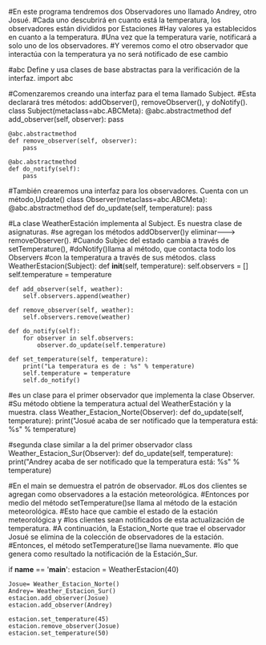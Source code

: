 #En este programa tendremos dos Observadores uno llamado Andrey, otro Josué. 
#Cada uno descubrirá en cuanto está la temperatura, los observadores están divididos por Estaciones
#Hay valores ya establecidos en cuanto a la temperatura. 
#Una vez que la temperatura varíe, notificará a solo uno de los observadores.
#Y veremos como el otro observador que interactúa con la temperatura ya no será notificado de ese cambio

#abc Define y usa clases de base abstractas para la verificación de la interfaz.
import abc

#Comenzaremos creando una interfaz para el tema llamado Subject. 
#Esta declarará tres métodos: addObserver(), removeObserver(), y doNotify().
class Subject(metaclass=abc.ABCMeta):
    @abc.abstractmethod
    def add_observer(self, observer):
        pass

    @abc.abstractmethod
    def remove_observer(self, observer):
        pass

    @abc.abstractmethod
    def do_notify(self):
        pass

#También crearemos una interfaz para los observadores. Cuenta con un método,Update()
class Observer(metaclass=abc.ABCMeta):
    @abc.abstractmethod
    def do_update(self, temperature):
        pass

#La clase WeatherEstación implementa al Subject. Es nuestra clase de asignaturas. 
#se agregan los métodos addObserver()y eliminar---> removeObserver(). 
#Cuando Subjec del estado cambia a través de setTemperature(),
#doNotify()llama al método, que contacta todo los Observers 
#con la temperatura a través de sus métodos.
class WeatherEstacion(Subject):
    def __init__(self, temperature):
        self.observers = []
        self.temperature = temperature

    def add_observer(self, weather):
        self.observers.append(weather)

    def remove_observer(self, weather):
        self.observers.remove(weather)

    def do_notify(self):
        for observer in self.observers:
            observer.do_update(self.temperature)

    def set_temperature(self, temperature):
        print("La temperatura es de : %s" % temperature)
        self.temperature = temperature
        self.do_notify()

#es un clase para el primer observador que implementa la clase Observer. 
#Su método obtiene la temperatura actual del WeatherEstación y la muestra.
class Weather_Estacion_Norte(Observer):
    def do_update(self, temperature):
        print("Josué acaba de ser notificado que la temperatura está: %s" % temperature)

#segunda clase similar a la del primer observador
class Weather_Estacion_Sur(Observer):
    def do_update(self, temperature):
        print("Andrey acaba de ser notificado que la temperatura está: %s" % temperature)

#En el main se demuestra el patrón de observador. 
#Los dos clientes se agregan como observadores a la estación meteorológica.
#Entonces por medio del método setTemperature()se llama al método de la estación meteorológica. 
#Esto hace que cambie el estado de la estación meteorológica y 
#los clientes sean notificados de esta actualización de temperatura.
#A continuación, la Estacion_Norte que trae el observador Josué se elimina de la colección de observadores de la estación. 
#Entonces, el método setTemperature()se llama nuevamente. 
#lo que genera como resultado la notificación de la Estación_Sur.

if __name__ == '__main__':
    estacion = WeatherEstacion(40)

    Josue= Weather_Estacion_Norte()
    Andrey= Weather_Estacion_Sur()
    estacion.add_observer(Josue)
    estacion.add_observer(Andrey)

    estacion.set_temperature(45)
    estacion.remove_observer(Josue)
    estacion.set_temperature(50)

